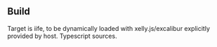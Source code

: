 ## Build

Target is iife, to be dynamically loaded with xelly.js/excalibur explicitly
provided by host. Typescript sources.
